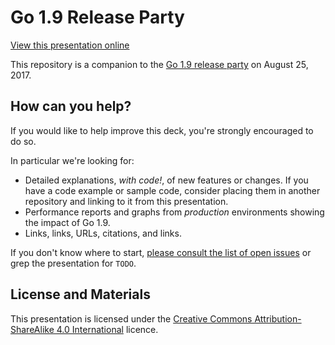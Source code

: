 # Go 1.9 Release Party

[View this presentation online](https://talks.godoc.org/github.com/davecheney/go-1.9-release-party/presentation.slide)

This repository is a companion to the [Go 1.9 release party](https://github.com/golang/cowg/blob/master/events/2017-08-go1.9-release-party.md) on August 25, 2017.

## How can you help?

If you would like to help improve this deck, you're strongly encouraged to do so.

In particular we're looking for:

- Detailed explanations, _with code!_, of new features or changes. If you have a code example or sample code, consider placing them in another repository and linking to it from this presentation.
- Performance reports and graphs from _production_ environments showing the impact of Go 1.9.
- Links, links, URLs, citations, and links.

If you don't know where to start, [please consult the list of open issues](https://github.com/davecheney/go-1.9-release-party/issues) or grep the presentation for `TODO`.

## License and Materials

This presentation is licensed under the [Creative Commons Attribution-ShareAlike 4.0 International](https://creativecommons.org/licenses/by-sa/4.0/) licence.

